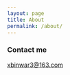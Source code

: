 ```yaml
---
layout: page
title: About
permalink: /about/
---
```


### Contact me

[xbinwar3@163.com](mailto:xbinwar3@163.com)
